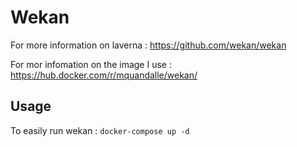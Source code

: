 # Wekan

For more information on laverna : https://github.com/wekan/wekan

For mor infomation on the image I use : https://hub.docker.com/r/mquandalle/wekan/


## Usage

To easily run wekan : `docker-compose up -d`
